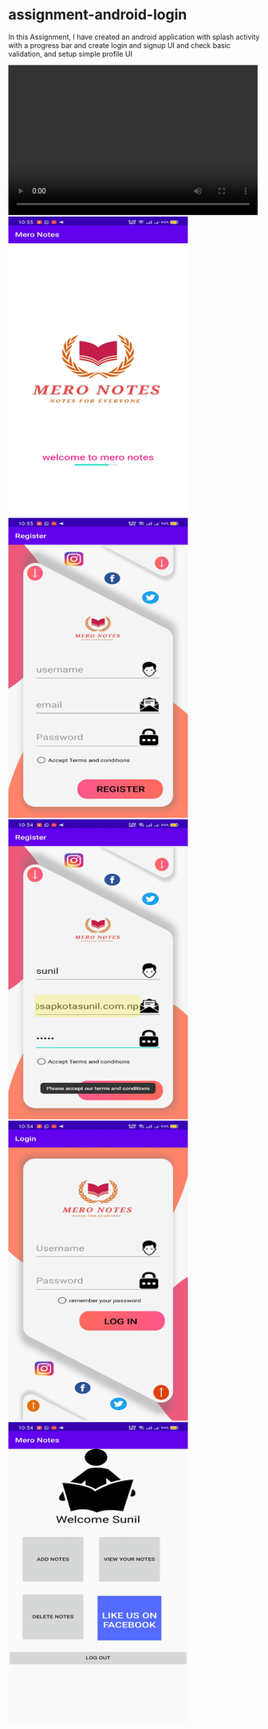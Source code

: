 # assignment-android-login

In this Assignment, I have created an android application with splash activity with a progress bar and create login and signup UI and check basic validation, and setup simple profile UI

[//]: # (Video insert)

<!-- blank line -->
<video width="500" height="300" controls>
  <source src="Record_2020-09-27-10-32-40.mp4" type="video/mp4">
</video>
<!-- blank line -->

 

[//]: # (image insert 1)
<!-- blank line -->
<img class="ui bottom aligned tiny image" src="Screenshot_2020-09-27-10-33-21-90_ee015900260ab508ba0bf0f18dc28a83.jpg" height = "600" width="360">
<!-- blank line -->

[//]: # (image insert 2)
<!-- blank line -->
<img class="ui bottom aligned tiny image" src="Screenshot_2020-09-27-10-33-27-00_ee015900260ab508ba0bf0f18dc28a83.jpg" height = "600" width="360">
<!-- blank line -->

[//]: # (image insert 3)
<!-- blank line -->
<img class="ui bottom aligned tiny image" src="Screenshot_2020-09-27-10-34-21-23_ee015900260ab508ba0bf0f18dc28a83.jpg" height = "600" width="360">
<!-- blank line -->

[//]: # (image insert 4)
<!-- blank line -->
<img class="ui bottom aligned tiny image" src="Screenshot_2020-09-27-10-34-26-56_ee015900260ab508ba0bf0f18dc28a83.jpg" height = "600" width="360">
<!-- blank line -->

[//]: # (image insert 5)
<!-- blank line -->
<img class="ui bottom aligned tiny image" src="Screenshot_2020-09-27-10-34-34-25_ee015900260ab508ba0bf0f18dc28a83.jpg" height = "600" width="360">
<!-- blank line -->
